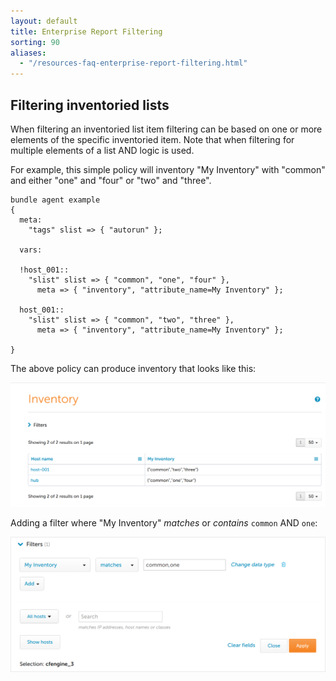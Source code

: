 ```yaml
---
layout: default
title: Enterprise Report Filtering
sorting: 90
aliases:
  - "/resources-faq-enterprise-report-filtering.html"
---
```


## Filtering inventoried lists

When filtering an inventoried list item filtering can be based on one or more
elements of the specific inventoried item. Note that when filtering for multiple
elements of a list AND logic is used.

For example, this simple policy will inventory "My Inventory" with "common" and
either "one" and "four" or "two" and "three".

```cf3
bundle agent example
{
  meta:
    "tags" slist => { "autorun" };

  vars:

  !host_001::
    "slist" slist => { "common", "one", "four" },
      meta => { "inventory", "attribute_name=My Inventory" };

  host_001::
    "slist" slist => { "common", "two", "three" },
      meta => { "inventory", "attribute_name=My Inventory" };

}
```

The above policy can produce inventory that looks like this:

![inventoried list items](inventoried-list-items.png)

Adding a filter where "My Inventory" _matches_ or _contains_ `common` AND `one`:

![inventoried list items](filter-inventoried-list-items.png)
